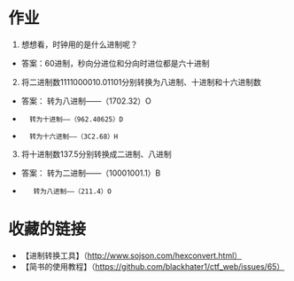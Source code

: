 # 作业
1. 	想想看，时钟用的是什么进制呢？ 
- 答案：60进制，秒向分进位和分向时进位都是六十进制
2. 将二进制数1111000010.01101分别转换为八进制、十进制和十六进制数
- 答案： 转为八进制——（1702.32）O
-       转为十进制——（962.40625）D
-       转为十六进制——（3C2.68）H
3. 将十进制数137.5分别转换成二进制、八进制
- 答案： 转为二进制——（10001001.1）B
-        转为八进制——（211.4）O

# 收藏的链接
- 【进制转换工具】（http://www.sojson.com/hexconvert.html）
- 【简书的使用教程】（https://github.com/blackhater1/ctf_web/issues/65）
